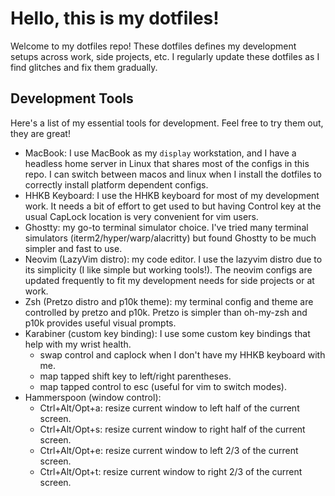 # Hello, this is my dotfiles!

Welcome to my dotfiles repo! These dotfiles defines my development setups across work, side projects, etc. I regularly update these dotfiles as I find glitches and fix them gradually.

## Development Tools
Here's a list of my essential tools for development. Feel free to try them out, they are great!

- MacBook: I use MacBook as my `display` workstation, and I have a headless home server in Linux that shares most of the configs in this repo. I can switch between macos and linux when I install the dotfiles to correctly install platform dependent configs.
- HHKB Keyboard: I use the HHKB keyboard for most of my development work. It needs a bit of effort to get used to but having Control key at the usual CapLock location is very convenient for vim users.
- Ghostty: my go-to terminal simulator choice. I've tried many terminal simulators (iterm2/hyper/warp/alacritty) but found Ghostty to be much simpler and fast to use.
- Neovim (LazyVim distro): my code editor. I use the lazyvim distro due to its simplicity (I like simple but working tools!). The neovim configs are updated frequently to fit my development needs for side projects or at work.
- Zsh (Pretzo distro and p10k theme): my terminal config and theme are controlled by pretzo and p10k. Pretzo is simpler than oh-my-zsh and p10k provides useful visual prompts.
- Karabiner (custom key binding): I use some custom key bindings that help with my wrist health.
  - swap control and caplock when I don't have my HHKB keyboard with me.
  - map tapped shift key to left/right parentheses.
  - map tapped control to esc (useful for vim to switch modes).
- Hammerspoon (window control):
  - Ctrl+Alt/Opt+a: resize current window to left half of the current screen.
  - Ctrl+Alt/Opt+s: resize current window to right half of the current screen.
  - Ctrl+Alt/Opt+e: resize current window to left 2/3 of the current screen.
  - Ctrl+Alt/Opt+t: resize current window to right 2/3 of the current screen.
